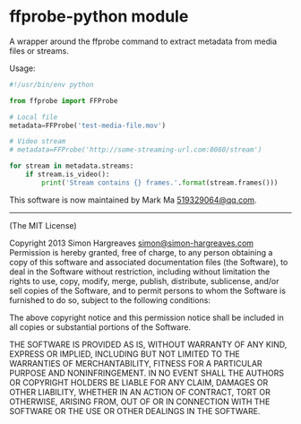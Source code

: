 ffprobe-python module
=====================

A wrapper around the ffprobe command to extract metadata from media files or streams.

Usage:

```python
#!/usr/bin/env python

from ffprobe import FFProbe

# Local file
metadata=FFProbe('test-media-file.mov')

# Video stream
# metadata=FFProbe('http://some-streaming-url.com:8080/stream')

for stream in metadata.streams:
    if stream.is_video():
        print('Stream contains {} frames.'.format(stream.frames()))

```

This software is now maintained by Mark Ma <519329064@qq.com>.

---

(The MIT License)

Copyright 2013 Simon Hargreaves <simon@simon-hargreaves.com>
Permission is hereby granted, free of charge, to any person obtaining a copy of this software and associated documentation files (the Software), to deal in the Software without restriction, including without limitation the rights to use, copy, modify, merge, publish, distribute, sublicense, and/or sell copies of the Software, and to permit persons to whom the Software is furnished to do so, subject to the following conditions:

The above copyright notice and this permission notice shall be included in all copies or substantial portions of the Software.

THE SOFTWARE IS PROVIDED AS IS, WITHOUT WARRANTY OF ANY KIND, EXPRESS OR IMPLIED, INCLUDING BUT NOT LIMITED TO THE WARRANTIES OF MERCHANTABILITY, FITNESS FOR A PARTICULAR PURPOSE AND NONINFRINGEMENT. IN NO EVENT SHALL THE AUTHORS OR COPYRIGHT HOLDERS BE LIABLE FOR ANY CLAIM, DAMAGES OR OTHER LIABILITY, WHETHER IN AN ACTION OF CONTRACT, TORT OR OTHERWISE, ARISING FROM, OUT OF OR IN CONNECTION WITH THE SOFTWARE OR THE USE OR OTHER DEALINGS IN THE SOFTWARE.

